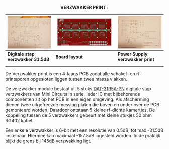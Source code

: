 <b> <p align="center"> VERZWAKKER PRINT :</p></b>

<a href= "https://github.com/PI4DEC/Meetzender/blob/master/documentation/verzwakker_print/Attenuator.jpg"><img src= "https://github.com/PI4DEC/Meetzender/blob/master/documentation/verzwakker_print/AttenuatorTN.jpg"></a> | <a href= "https://github.com/PI4DEC/Meetzender/blob/master/documentation/verzwakker_print/AttenuatorBrd.pdf"><img src= "https://github.com/PI4DEC/Meetzender/blob/master/documentation/verzwakker_print/AttenuatorBrdTN.jpg"></a> | <a href= "https://github.com/PI4DEC/Meetzender/blob/master/documentation/verzwakker_print/AttenuatorPower.jpg"><img src= "https://github.com/PI4DEC/Meetzender/blob/master/documentation/verzwakker_print/AttenuatorPowerTN.jpg" ></a>
--------------------------------------------- | --- |  --------------------------------------------
**Digitale stap verzwakker 31.5dB** | **Board layout**  | **Power Supply verzwakker print**
|  | 
|  |


<p>De Verzwakker print is een 4-laags PCB zodat alle schakel- en rf-printsporen opgesloten liggen tussen twee massa vlakken.</p>
<p>De verzwakker module bestaat uit 5 stuks <a href= "https://github.com/PI4DEC/Meetzender/blob/master/documentation/verzwakker_print/DAT-31R5A-PN.pdf">DAT-31R5A-PN</a> digitale stap verzwakkers van Mini Circuits in serie. Ieder IC met bijbehorende componenten zit op het PCB in een eigen omgeving. Als afscherming dienen twee uitgefreezde messing platen die boven en onder over de PCB gemonteerd worden. Daardoor ontstaan 5 kleine rf-dichte kamertjes. De koppeling tussen de 5 verzwakkers gebeurt met kleine stukjes 50 ohm RG402 kabel.</p>

<p>Een enkele verzwakker is 6-bit met een resolutie van 0.5dB, tot max -31.5dB instelbaar.
Hiermee kan maximaal -157.5dB ingesteld worden. In de praktijk blijkt de grens bij 145dB verzwakking ligt.</p>
